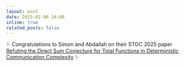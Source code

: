 ```yaml
---
layout: post
date: 2025-02-06 14:00
inline: true
related_posts: false
---
```


:sparkles: Congratulations to Simon and Abdallah on their STOC 2025 paper
[Refuting the Direct Sum Conjecture for Total Functions in Deterministic Communication Complexity](https://doi.org/10.48550/arXiv.2411.19003) :sparkles:
